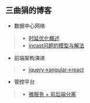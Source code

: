 ## 三曲狷的博客

* 数据中心网络

>* [时延优化概述](https://github.com/rongchuan/rongchuan.github.io/blob/master/articles/dcn-latency.md)
>* [incast问题的模型与解法](http://ieeexplore.ieee.org/document/6883481/)

* 前端架构演进

>* [jquery->angular->react](https://github.com/rongchuan/rongchuan.github.io/blob/master/articles/fornt-end.md)

* 管控平台

>* [微服务 + 前后端分离](https://github.com/rongchuan/rongchuan.github.io/blob/master/articles/saas.md )

